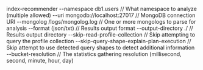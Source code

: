 index-recommender
    --namespace db1.users                       // What namespace to analyze (multiple allowed)
    --uri mongodb://localhost:27017             // MongoDB connection URI
    --mongolog /logs/mongolog.log               // One or more mongologs to parse for analysis
    --format (json/txt)                         // Results output format
    --output-directory ./                       // Results output directory
    --skip-read-profile-collection              // Skip attempting to query the profile collection
    --skip-query-shape-explain-plan-execution   // Skip attempt to use detected query shapes to detect additional information
    --bucket-resolution                         // The statistics gathering resolution (millisecond, second, minute, hour, day)
